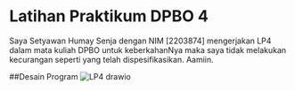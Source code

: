# Latihan Praktikum DPBO 4
Saya Setyawan Humay Senja dengan NIM [2203874] mengerjakan LP4
dalam mata kuliah DPBO untuk keberkahanNya maka saya tidak
melakukan kecurangan seperti yang telah dispesifikasikan. Aamiin.

##Desain Program
![LP4 drawio](https://github.com/HumaySenja/LP4DPBO2024C1/assets/159203684/35875d96-b6a4-4b08-adfc-4796bf4783e8)
